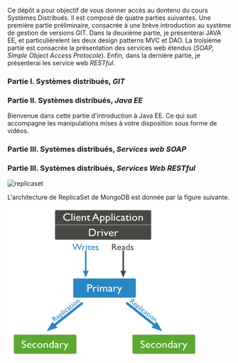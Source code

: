 Ce dépôt a pour objectif de vous donner accès au dontenu du  cours Systèmes Distribués. Il est composé de quatre parties suivantes. Une première partie préliminaire, consacrée à une brève introduction au système de gestion de versions GIT. Dans la deuxième partie, je présenterai JAVA EE, et particulièrelent les deux design patterns MVC et DAO. La troisième partie est consacrée la présentation des services web étendus (*SOAP, Simple Object Access Protocole*). Enfin, dans la dernière partie, je présenterai les service web *RESTful*.

### Partie I. Systèmes distribués, *GIT* 


### Partie II. Systèmes distribués, *Java EE* 
Bienvenue dans cette partie d'introduction à Java EE. Ce qui suit accompagne les manipulations mises à votre disposition sous forme de vidéos.

### Partie III. Systèmes distribués, *Services web SOAP*

### Partie III. Systèmes distribués, *Services Web RESTful*


![replicaset](https://user-images.githubusercontent.com/13033894/112759161-10b3ab80-8ff2-11eb-8fec-63ac9341d2f3.png)

L'architecture de ReplicaSet de MongoDB est donnée par la figure suivante. 

![](replicaset.png)

  


